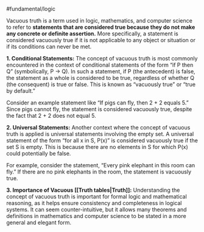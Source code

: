 #fundamental/logic

Vacuous truth is a term used in logic, mathematics, and computer science to refer to **statements that are considered true because they do not make any concrete or definite assertion.** More specifically, a statement is considered vacuously true if it is not applicable to any object or situation or if its conditions can never be met.

**1. Conditional Statements:** The concept of vacuous truth is most commonly encountered in the context of conditional statements of the form “if P then Q” (symbolically, P → Q). In such a statement, if P (the antecedent) is false, the statement as a whole is considered to be true, regardless of whether Q (the consequent) is true or false. This is known as “vacuously true” or “true by default.”

Consider an example statement like “If pigs can fly, then 2 + 2 equals 5.” Since pigs cannot fly, the statement is considered vacuously true, despite the fact that 2 + 2 does not equal 5.

**2. Universal Statements:** Another context where the concept of vacuous truth is applied is universal statements involving the empty set. A universal statement of the form “for all x in S, P(x)” is considered vacuously true if the set S is empty. This is because there are no elements in S for which P(x) could potentially be false.

For example, consider the statement, “Every pink elephant in this room can fly.” If there are no pink elephants in the room, the statement is vacuously true.

**3. Importance of Vacuous [[Truth tables|Truth]]:** Understanding the concept of vacuous truth is important for formal logic and mathematical reasoning, as it helps ensure consistency and completeness in logical systems. It can seem counter-intuitive, but it allows many theorems and definitions in mathematics and computer science to be stated in a more general and elegant form.
